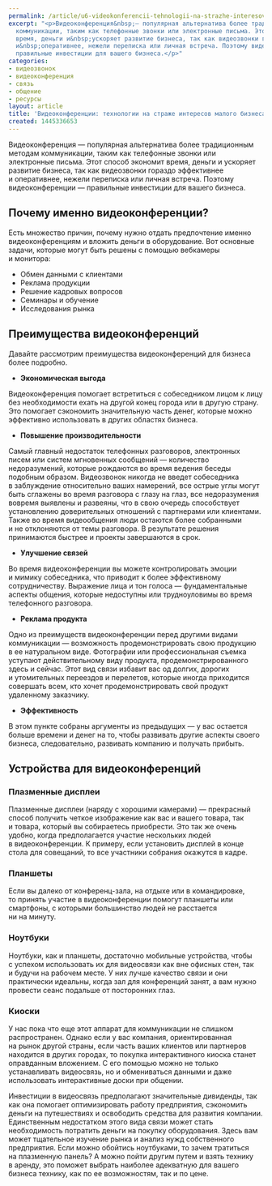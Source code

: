 ```yaml
---
permalink: /article/u6-videokonferencii-tehnologii-na-strazhe-interesov-malogo-biznesa
excerpt: "<p>Видеоконференция&nbsp;— популярная альтернатива более традиционным методам
  коммуникации, таким как телефонные звонки или электронные письма. Этот способ экономит
  время, деньги и&nbsp;ускоряет развитие бизнеса, так как видеозвонки гораздо эффективнее
  и&nbsp;оперативнее, нежели переписка или личная встреча. Поэтому видеоконференции&nbsp;—
  правильные инвестиции для вашего бизнеса.</p>"
categories:
- видеозвонок
- видеоконференция
- связь
- общение
- ресурсы
layout: article
title: 'Видеоконференции: технологии на страже интересов малого бизнеса'
created: 1445336653
---
```

<p>Видеоконференция&nbsp;— популярная альтернатива более традиционным методам коммуникации, таким как телефонные звонки или электронные письма. Этот способ экономит время, деньги и&nbsp;ускоряет развитие бизнеса, так как видеозвонки гораздо эффективнее и&nbsp;оперативнее, нежели переписка или личная встреча. Поэтому видеоконференции&nbsp;— правильные инвестиции для вашего бизнеса.</p>
<h2>Почему именно видеоконференции?</h2>
<p>Есть множество причин, почему нужно отдать предпочтение именно видеоконференциям и&nbsp;вложить деньги в&nbsp;оборудование. Вот основные задачи, которые могут быть решены с&nbsp;помощью вебкамеры и&nbsp;монитора:</p>
<p>
	<ul>
		<li><span>Обмен данными с</span>&nbsp;<span>клиентами</span></li>
		<li><span>Реклама продукции</span></li>
		<li><span>Решение кадровых вопросов</span></li>
		<li><span>Семинары и</span>&nbsp;<span>обучение</span></li>
		<li><span>Исследования рынка</span></li>
	</ul>
</p>
<h2>Преимущества видеоконференций</h2>
<p>Давайте рассмотрим преимущества видеоконференций для бизнеса более подробно.</p>
<p>
	<ul>
		<li><span><strong>Экономическая выгода</strong></span></li>
	</ul>
</p>
<p>Видеоконференция помогает встретиться с&nbsp;собеседником лицом к&nbsp;лицу без необходимости ехать на&nbsp;другой конец города или в&nbsp;другую страну. Это помогает сэкономить значительную часть денег, которые можно эффективно использовать в&nbsp;других областях бизнеса.</p>
<p>
	<ul>
		<li><span><strong>Повышение производительности</strong></span></li>
	</ul>
</p>
<p>Самый главный недостаток телефонных разговоров, электронных писем или систем мгновенных сообщений&nbsp;— количество недоразумений, которые рождаются во&nbsp;время ведения беседы подобным образом. Видеозвонок никогда не&nbsp;введет собеседника в&nbsp;заблуждение относительно ваших намерений, все острые углы могут быть сглажены во&nbsp;время разговора с&nbsp;глазу на&nbsp;глаз, все недоразумения вовремя выявлены и&nbsp;развеяны, что в&nbsp;свою очередь способствует установлению доверительных отношений с&nbsp;партнерами или клиентами. Также во&nbsp;время видеообщения люди остаются более собранными и&nbsp;не&nbsp;отклоняются от&nbsp;темы разговора. В&nbsp;результате решения принимаются быстрее и&nbsp;проекты завершаются в&nbsp;срок.</p>
<p>
	<ul>
		<li><span><strong>Улучшение связей</strong></span></li>
	</ul>
</p>
<p>Во&nbsp;время видеоконференции вы&nbsp;можете контролировать эмоции и&nbsp;мимику собеседника, что приводит к&nbsp;более эффективному сотрудничеству. Выражение лица и&nbsp;тон голоса&nbsp;— фундаментальные аспекты общения, которые недоступны или трудноуловимы во&nbsp;время телефонного разговора.</p>
<p>
	<ul>
		<li><span><strong>Реклама продукта</strong></span></li>
	</ul>
</p>
<p>Одно из&nbsp;преимуществ видеоконференции перед другими видами коммуникации&nbsp;— возможность продемонстрировать свою продукцию в&nbsp;ее&nbsp;натуральном виде. Фотографии или профессиональная съемка уступают действительному виду продукта, продемонстрированного здесь и&nbsp;сейчас. Этот вид связи избавит вас од&nbsp;долгих, дорогих и&nbsp;утомительных переездов и&nbsp;перелетов, которые иногда приходится совершать всем, кто хочет продемонстрировать свой продукт удаленному заказчику.</p>
<p>
	<ul>
		<li><span><strong>Эффективность</strong></span></li>
	</ul>
</p>
<p>В&nbsp;этом пункте собраны аргументы из&nbsp;предыдущих&nbsp;— у&nbsp;вас остается больше времени и&nbsp;денег на&nbsp;то, чтобы развивать другие аспекты своего бизнеса, следовательно, развивать компанию и&nbsp;получать прибыть.</p>
<h2>Устройства для видеоконференций</h2>
<h3>Плазменные дисплеи</h3>
<p>Плазменные дисплеи (наряду с&nbsp;хорошими камерами)&nbsp;— прекрасный способ получить четкое изображение как вас и&nbsp;вашего товара, так и&nbsp;товара, который вы&nbsp;собираетесь приобрести. Это так&nbsp;же очень удобно, когда предполагается участие нескольких людей в&nbsp;видеоконференции. К&nbsp;примеру, если установить дисплей в&nbsp;конце стола для совещаний, то&nbsp;все участники собрания окажутся в&nbsp;кадре.</p>
<h3>Планшеты</h3>
<p>Если вы&nbsp;далеко от&nbsp;конференц-зала, на&nbsp;отдыхе или в&nbsp;командировке, то&nbsp;принять участие в&nbsp;видеоконференции помогут планшеты или смартфоны, с&nbsp;которыми большинство людей не&nbsp;расстается ни&nbsp;на&nbsp;минуту. </p>
<h3>Ноутбуки</h3>
<p>Ноутбуки, как и&nbsp;планшеты, достаточно мобильные устройства, чтобы с&nbsp;успехом использовать их&nbsp;для видеосвязи как вне офисных стен, так и&nbsp;будучи на&nbsp;рабочем месте. У&nbsp;них лучше качество связи и&nbsp;они практически идеальны, когда зал для конференций занят, а&nbsp;вам нужно провести сеанс подальше от&nbsp;посторонних глаз.</p>
<h3>Киоски</h3>
<p>У&nbsp;нас пока что еще этот аппарат для коммуникации не&nbsp;слишком распространен. Однако если у&nbsp;вас компания, ориентированная на&nbsp;рынок другой страны, если часть ваших клиентов или партнеров находится в&nbsp;других городах, то&nbsp;покупка интерактивного киоска станет оправданным вложением. С&nbsp;его помощью можно не&nbsp;только устанавливать видеосвязь, но&nbsp;и&nbsp;обмениваться данными и&nbsp;даже использовать интерактивные доски при общении.</p>
<p>Инвестиции в&nbsp;видеосвязь предполагают значительные дивиденды, так как она помогает оптимизировать работу предприятия, сэкономить деньги на&nbsp;путешествиях и&nbsp;освободить средства для развития компании. Единственным недостатком этого вида связи может стать необходимость потратить деньги на&nbsp;покупку оборудования. Здесь вам может тщательное изучение рынка и&nbsp;анализ нужд собственного предприятия. Если можно обойтись ноутбуками, то&nbsp;зачем тратиться на&nbsp;плазменную панель? А&nbsp;можно пойти другим путем и&nbsp;взять технику в&nbsp;аренду, это поможет выбрать наиболее адекватную для вашего бизнеса технику, как по&nbsp;ее&nbsp;возможностям, так и&nbsp;по&nbsp;цене.</p>
